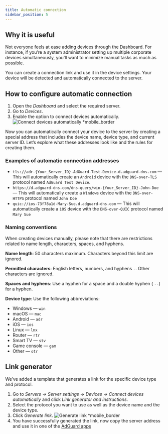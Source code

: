 ```yaml
---
title: Automatic connection
sidebar_position: 5
---
```


## Why it is useful

Not everyone feels at ease adding devices through the Dashboard. For instance, if you’re a system administrator setting up multiple corporate devices simultaneously, you’ll want to minimize manual tasks as much as possible.

You can create a connection link and use it in the device settings. Your device will be detected and automatically connected to the server.

## How to configure automatic connection

1. Open the *Dashboard* and select the required server.
1. Go to *Devices*.
1. Enable the option to connect devices automatically.
    ![Connect devices automatically *mobile_border](https://cdn.adtidy.org/content/kb/dns/private/new_dns/connect/automatically_step4.png)

Now you can automatically connect your device to the server by creating a special address that includes the device name, device type, and current server ID. Let’s explore what these addresses look like and the rules for creating them.

### Examples of automatic connection addresses

- `tls://adr-{Your_Server_ID}-AdGuard-Test-Device.d.adguard-dns.com` — This will automatically create an `Android` device with the `DNS-over-TLS` protocol named `AdGuard Test Device`.
- `https://d.adguard-dns.com/dns-query/win-{Your_Server_ID}-John-Doe` — This will automatically create a `Windows` device with the `DNS-over-HTTPS` protocol named `John Doe`
- `quic://ios-73f78a1d-Mary-Sue.d.adguard-dns.com` — This will automatically create a `iOS` device with the `DNS-over-QUIC` protocol named `Mary Sue`

### Naming conventions

When creating devices manually, please note that there are restrictions related to name length, characters, spaces, and hyphens.

**Name length**: 50 characters maximum. Characters beyond this limit are ignored.

**Permitted characters**: English letters, numbers, and hyphens `-`. Other characters are ignored.

**Spaces and hyphens**: Use a hyphen for a space and a double hyphen ( `--`) for a hyphen.

**Device type**: Use the following abbreviations:

- Windows — `win`
- macOS — `mac`
- Android — `adr`
- iOS — `ios`
- Linux — `lnx`
- Router — `rtr`
- Smart TV — `stv`
- Game console — `gam`
- Other — `otr`

## Link generator

We’ve added a template that generates a link for the specific device type and protocol.

1. Go to *Servers* → *Server settings* → *Devices* → *Connect devices automatically* and click *Link generator and instructions*.
1. Select the protocol you want to use as well as the device name and the device type.
1. Click *Generate link*.
    ![Generate link *mobile_border](https://cdn.adtidy.org/content/kb/dns/private/new_dns/connect/automatically_step7.png)
1. You have successfully generated the link, now copy the server address and use it in one of the [AdGuard apps](https://adguard.com/welcome.html)
